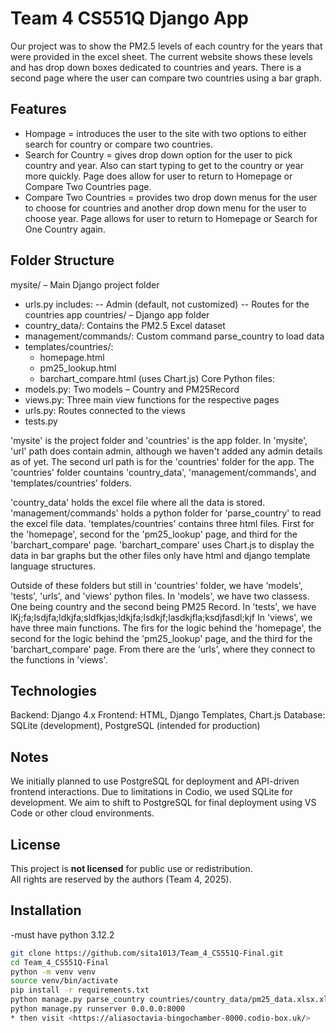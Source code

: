 # Team 4 CS551Q Django App

Our project was to show the PM2.5 levels of each country for the years that were provided in the excel sheet.
The current website shows these levels and has drop down boxes dedicated to countries and years. There is a second
page where the user can compare two countries using a bar graph. 


## Features
- Hompage = 
  introduces the user to the site with two options to either search for country or compare two countries. 
- Search for Country =
  gives drop down option for the user to pick country and year. Also can start typing to get
  to the country or year more quickly. Page does allow for user to return to Homepage or Compare Two Countries page. 
- Compare Two Countries =
  provides two drop down menus for the user to choose for countries and another drop down menu
  for the user to choose year. Page allows for user to return to Homepage or Search for One Country again. 


## Folder Structure
mysite/ – Main Django project folder
- urls.py includes:
  -- Admin (default, not customized)
  -- Routes for the countries app
countries/ – Django app folder
- country_data/: Contains the PM2.5 Excel dataset
- management/commands/: Custom command parse_country to load data
- templates/countries/:
  - homepage.html
  - pm25_lookup.html
  - barchart_compare.html (uses Chart.js)
Core Python files:
- models.py: Two models – Country and PM25Record
- views.py: Three main view functions for the respective pages
- urls.py: Routes connected to the views
- tests.py

'mysite' is the project folder and 'countries' is the app folder. In 'mysite', 'url' path does contain admin, although 
we haven't added any admin details as of yet. The second url path is for the 'countries' folder for the app. The 
'countries' folder countains 'country_data', 'management/commands', and 'templates/countries' folders. 

'country_data' holds the excel file where all the data is stored. 'management/commands' holds a python folder for 'parse_country' to 
read the excel file data. 'templates/countries' contains three html files. First for the 'homepage', second for the 
'pm25_lookup' page, and third for the 'barchart_compare' page. 'barchart_compare' uses Chart.js to display the data 
in bar graphs but the other files only have html and django template language structures. 

Outside of these folders but still in 'countries' folder, we have 'models', 'tests', 'urls', and 'views' python files. 
In 'models', we have two classess. One being country and the second being PM25 Record. In 'tests', we have lKj;fa;lsdjfa;ldkjfa;sldfkjas;ldkjfa;lsdkjf;lasdkjfla;ksdjfasdl;kjf
In 'views', we have three main functions. The firs for the logic behind the 'homepage', the second for the logic behind
the 'pm25_lookup' page, and the third for the 'barchart_compare' page. From there are the 'urls', where they connect
to the functions in 'views'. 


## Technologies
Backend: Django 4.x
Frontend: HTML, Django Templates, Chart.js
Database: SQLite (development), PostgreSQL (intended for production)

## Notes
We initially planned to use PostgreSQL for deployment and API-driven frontend interactions.
Due to limitations in Codio, we used SQLite for development. We aim to shift to PostgreSQL for final deployment using VS Code or other cloud environments.


## License
This project is **not licensed** for public use or redistribution.  
All rights are reserved by the authors (Team 4, 2025).


## Installation
-must have python 3.12.2
```bash
git clone https://github.com/sita1013/Team_4_CS551Q-Final.git
cd Team_4_CS551Q-Final
python -m venv venv
source venv/bin/activate
pip install -r requirements.txt
python manage.py parse_country countries/country_data/pm25_data.xlsx.xlsx
python manage.py runserver 0.0.0.0:8000
* then visit <https://aliasoctavia-bingochamber-8000.codio-box.uk/>
